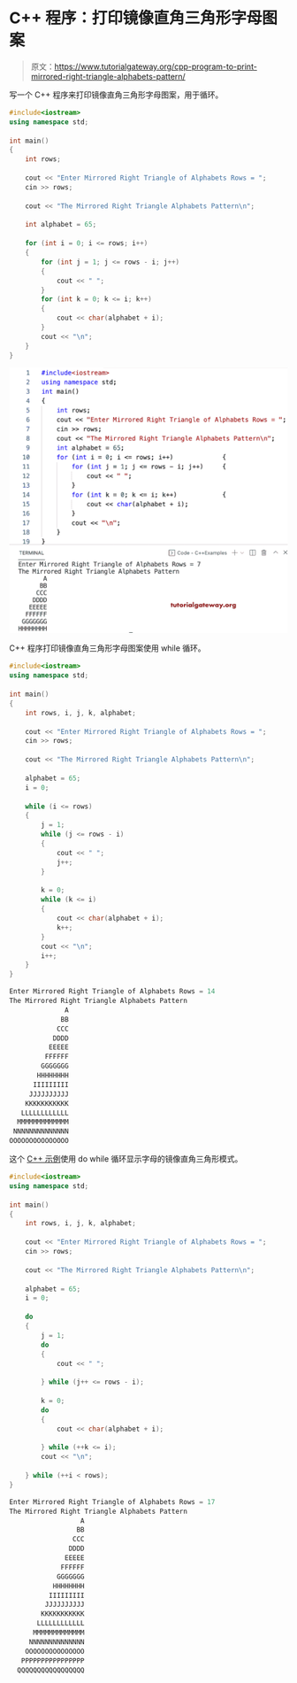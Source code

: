 # C++ 程序：打印镜像直角三角形字母图案

> 原文：<https://www.tutorialgateway.org/cpp-program-to-print-mirrored-right-triangle-alphabets-pattern/>

写一个 C++ 程序来打印镜像直角三角形字母图案，用于循环。

```cpp
#include<iostream>
using namespace std;

int main()
{
	int rows;

	cout << "Enter Mirrored Right Triangle of Alphabets Rows = ";
	cin >> rows;

	cout << "The Mirrored Right Triangle Alphabets Pattern\n";

	int alphabet = 65;

	for (int i = 0; i <= rows; i++)
	{
		for (int j = 1; j <= rows - i; j++)
		{
			cout << " ";
		}
		for (int k = 0; k <= i; k++)
		{
			cout << char(alphabet + i);
		}
		cout << "\n";
	}
}
```

![C++ Program to Print Mirrored Right Triangle Alphabets Pattern](img/8c76d56a64a6ac3c437b59ebad5e6275.png)

C++ 程序打印镜像直角三角形字母图案使用 while 循环。

```cpp
#include<iostream>
using namespace std;

int main()
{
	int rows, i, j, k, alphabet;

	cout << "Enter Mirrored Right Triangle of Alphabets Rows = ";
	cin >> rows;

	cout << "The Mirrored Right Triangle Alphabets Pattern\n";

	alphabet = 65;
	i = 0;

	while (i <= rows)
	{
		j = 1;
		while (j <= rows - i)
		{
			cout << " ";
			j++;
		}

		k = 0;
		while (k <= i)
		{
			cout << char(alphabet + i);
			k++;
		}
		cout << "\n";
		i++;
	}
}
```

```cpp
Enter Mirrored Right Triangle of Alphabets Rows = 14
The Mirrored Right Triangle Alphabets Pattern
              A
             BB
            CCC
           DDDD
          EEEEE
         FFFFFF
        GGGGGGG
       HHHHHHHH
      IIIIIIIII
     JJJJJJJJJJ
    KKKKKKKKKKK
   LLLLLLLLLLLL
  MMMMMMMMMMMMM
 NNNNNNNNNNNNNN
OOOOOOOOOOOOOOO
```

这个 [C++ 示例](https://www.tutorialgateway.org/cpp-programs/)使用 do while 循环显示字母的镜像直角三角形模式。

```cpp
#include<iostream>
using namespace std;

int main()
{
	int rows, i, j, k, alphabet;

	cout << "Enter Mirrored Right Triangle of Alphabets Rows = ";
	cin >> rows;

	cout << "The Mirrored Right Triangle Alphabets Pattern\n";

	alphabet = 65;
	i = 0;

	do
	{
		j = 1;
		do
		{
			cout << " ";

		} while (j++ <= rows - i);

		k = 0;
		do
		{
			cout << char(alphabet + i);

		} while (++k <= i);
		cout << "\n";

	} while (++i < rows);
}
```

```cpp
Enter Mirrored Right Triangle of Alphabets Rows = 17
The Mirrored Right Triangle Alphabets Pattern
                  A
                 BB
                CCC
               DDDD
              EEEEE
             FFFFFF
            GGGGGGG
           HHHHHHHH
          IIIIIIIII
         JJJJJJJJJJ
        KKKKKKKKKKK
       LLLLLLLLLLLL
      MMMMMMMMMMMMM
     NNNNNNNNNNNNNN
    OOOOOOOOOOOOOOO
   PPPPPPPPPPPPPPPP
  QQQQQQQQQQQQQQQQQ
```